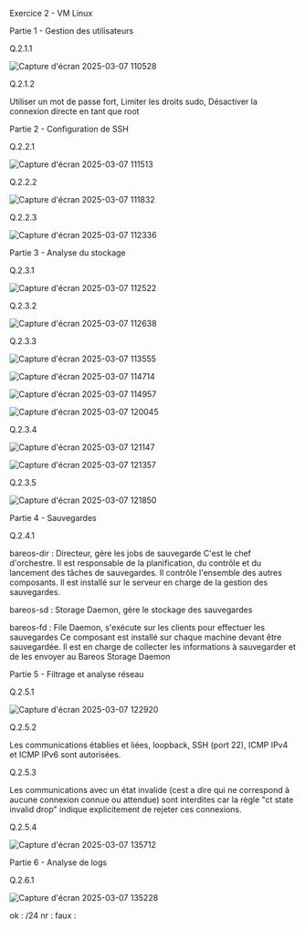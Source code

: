 Exercice 2 - VM Linux

Partie 1 - Gestion des utilisateurs

Q.2.1.1 

![Capture d'écran 2025-03-07 110528](https://github.com/user-attachments/assets/e906cc1b-c54c-4d00-a7ec-5390f4c322ca)

Q.2.1.2 

Utiliser un mot de passe fort, Limiter les droits sudo, Désactiver la connexion directe en tant que root


Partie 2 - Configuration de SSH

Q.2.2.1 

![Capture d'écran 2025-03-07 111513](https://github.com/user-attachments/assets/015fe5b8-68f8-4da0-a788-aa50a0a99ab9)

Q.2.2.2 

![Capture d'écran 2025-03-07 111832](https://github.com/user-attachments/assets/08223c39-5a7a-4fbd-8af7-cb72600e409c)

Q.2.2.3 

![Capture d'écran 2025-03-07 112336](https://github.com/user-attachments/assets/c9d7fdd4-7410-4e51-87ce-92367b7c0c2e)

Partie 3 - Analyse du stockage

Q.2.3.1 

![Capture d'écran 2025-03-07 112522](https://github.com/user-attachments/assets/4b9d316c-9d2a-48f0-8db5-2f457c7ad429)

Q.2.3.2 

![Capture d'écran 2025-03-07 112638](https://github.com/user-attachments/assets/62c66b99-d0e2-4acc-b5d4-5c9fd22ba5db)

Q.2.3.3 

![Capture d'écran 2025-03-07 113555](https://github.com/user-attachments/assets/ad80f93c-632f-42db-9f9b-4795dd4811a5)

![Capture d'écran 2025-03-07 114714](https://github.com/user-attachments/assets/d70d3229-ba87-484c-bd00-01c3cb32ccd7)

![Capture d'écran 2025-03-07 114957](https://github.com/user-attachments/assets/c47492b7-19f8-4ab8-a5d4-33be6be186b2)

![Capture d'écran 2025-03-07 120045](https://github.com/user-attachments/assets/faffa764-ba5c-47c5-adcb-ffbba493a7b4)

Q.2.3.4 

![Capture d'écran 2025-03-07 121147](https://github.com/user-attachments/assets/7757e866-6e55-47ab-9d06-828da016b515)

![Capture d'écran 2025-03-07 121357](https://github.com/user-attachments/assets/df282bca-8b5c-436c-936b-38c88d2d14a8)

Q.2.3.5 

![Capture d'écran 2025-03-07 121850](https://github.com/user-attachments/assets/fedcadc2-2de3-4259-827f-0344382aaf4e)

Partie 4 - Sauvegardes

Q.2.4.1 

bareos-dir : Directeur, gère les jobs de sauvegarde
C'est le chef d'orchestre. Il est responsable de la planification, du contrôle et du lancement des tâches de sauvegardes. Il contrôle l'ensemble des autres composants.
Il est installé sur le serveur en charge de la gestion des sauvegardes.

bareos-sd : Storage Daemon, gère le stockage des sauvegardes

bareos-fd : File Daemon, s'exécute sur les clients pour effectuer les sauvegardes
Ce composant est installé sur chaque machine devant être sauvegardée.
Il est en charge de collecter les informations à sauvegarder et de les envoyer au Bareos Storage Daemon


Partie 5 - Filtrage et analyse réseau

Q.2.5.1 

![Capture d'écran 2025-03-07 122920](https://github.com/user-attachments/assets/612eb565-3416-46a2-b46e-bd0d9a6bfad7)

Q.2.5.2 

Les communications établies et liées, loopback, SSH (port 22), ICMP IPv4 et ICMP IPv6 sont autorisées.

Q.2.5.3 

Les communications avec un état invalide (cest a dire qui ne correspond à aucune connexion connue ou attendue) sont interdites car la règle "ct state invalid drop" indique explicitement de rejeter ces connexions.

Q.2.5.4 

![Capture d'écran 2025-03-07 135712](https://github.com/user-attachments/assets/bb6e0a39-4abb-4cc1-b20f-a3d4ec997af7)

Partie 6 - Analyse de logs

Q.2.6.1 

![Capture d'écran 2025-03-07 135228](https://github.com/user-attachments/assets/315474be-b29e-47c4-ac59-458d7b6d1d03)


ok : /24
nr : 
faux : 
